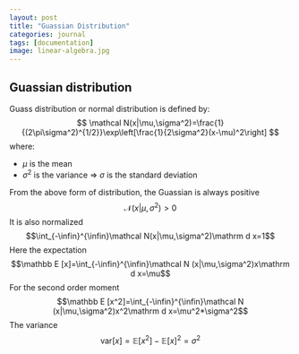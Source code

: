 ```yaml
---
layout: post
title: "Guassian Distribution"
categories: journal
tags: [documentation]
image: linear-algebra.jpg
---
```

## Guassian distribution
Guass distribution or normal distribution is defined by:
$$
\mathcal N(x|\mu,\sigma^2)=\frac{1}{(2\pi\sigma^2)^{1/2}}\exp\left[\frac{1}{2\sigma^2}(x-\mu)^2\right]
$$
where:
* $\mu$ is the mean
* $\sigma^2$ is the variance => $\sigma$ is the standard deviation  

From the above form of distribution, the Guassian is always positive
$$\mathcal N(x|\mu,\sigma^2) > 0$$
It is also normalized
$$\int_{-\infin}^{\infin}\mathcal N(x|\mu,\sigma^2)\mathrm d x=1$$
Here the expectation
$$\mathbb E [x]=\int_{-\infin}^{\infin}\mathcal N (x|\mu,\sigma^2)x\mathrm d x=\mu$$
For the second order moment
$$\mathbb E [x^2]=\int_{-\infin}^{\infin}\mathcal N (x|\mu,\sigma^2)x^2\mathrm d x=\mu^2*\sigma^2$$
The variance
$$\mathrm {var}[x]=\mathbb E[x^2]-\mathbb E [x]^2=\sigma^2$$
<!--stackedit_data:
eyJoaXN0b3J5IjpbMTIxMDIyNzgzNSwtMTU1NjQyMjUxOSwxOT
AyOTA3MzA5XX0=
-->